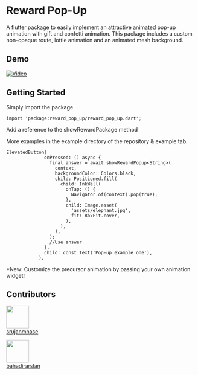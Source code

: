 # Reward Pop-Up

A flutter package to easily implement an attractive animated pop-up animation with gift and confetti animation. This package includes a custom non-opaque route, lottie animation and an animated mesh background.

## Demo

[![Video](https://img.youtube.com/vi/v8jhP1y07NY/maxresdefault.jpg)](https://www.youtube.com/watch?v=v8jhP1y07NY)

## Getting Started

Simply import the package 

```
import 'package:reward_pop_up/reward_pop_up.dart';
```

Add a reference to the showRewardPackage method

More examples in the example directory of the repository & example tab.

```
ElevatedButton(
              onPressed: () async {
                final answer = await showRewardPopup<String>(
                  context,
                  backgroundColor: Colors.black,
                  child: Positioned.fill(
                    child: InkWell(
                      onTap: () {
                        Navigator.of(context).pop(true);
                      },
                      child: Image.asset(
                        'assets/elephant.jpg',
                        fit: BoxFit.cover,
                      ),
                    ),
                  ),
                );
                //Use answer
              },
              child: const Text('Pop-up example one'),
            ),
```

*New: Customize the precursor animation by passing your own animation widget!

## Contributors
[<img src="https://github.com/srujanmhase.png" width="60px;"/><br /><sub><a href="https://github.com/srujanmhase">srujanmhase</a></sub>](https://github.com/srujanmhase/reward_popup/tree/main)

[<img src="https://github.com/bahadirarslan.png" width="60px;"/><br /><sub><a href="https://github.com/bahadirarslan">bahadirarslan</a></sub>](https://github.com/bahadirarslan/reward_popup/tree/main)